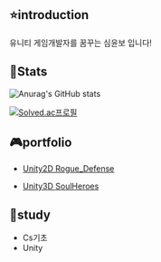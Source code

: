 <h2>⭐introduction</h2>
유니티 게임개발자를 꿈꾸는 심윤보 입니다!

<h2>📄Stats</h2>

![Anurag's GitHub stats](https://github-readme-stats.vercel.app/api?username=ybosim&show_icons=true&theme=dark)

[![Solved.ac프로필](http://mazassumnida.wtf/api/generate_badge?boj=syb0203)](https://solved.ac/syb0203)

<h2>🎮portfolio</h2>

- [Unity2D Rogue_Defense](https://github.com/YboSim/Rogue_Defense_Unity2D)

- [Unity3D SoulHeroes](https://github.com/YboSim/Soul_Heroes_Unity3D)

<h2>📖study</h2>

- Cs기초
- Unity
